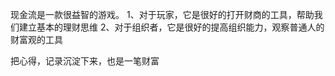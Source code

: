 现金流是一款很益智的游戏。
1、对于玩家，它是很好的打开财商的工具，帮助我们建立基本的理财思维
2、对于组织者，它是很好的提高组织能力，观察普通人的财富观的工具

把心得，记录沉淀下来，也是一笔财富
